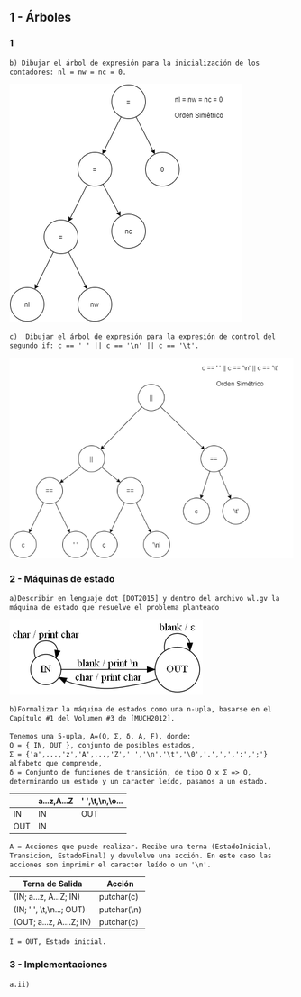 ## 1 - Árboles

### 1

    b) Dibujar el árbol de expresión para la inicialización de los contadores: nl = nw = nc = 0.

![Arbol 1b](images/arbol-1b.png)

    c)  Dibujar el árbol de expresión para la expresión de control del segundo if: c == ' ' || c == '\n' || c == '\t'.

![Arbol 1b](images/arbol-1c.png)

### 2 - Máquinas de estado

    a)Describir en lenguaje dot [DOT2015] y dentro del archivo wl.gv la
    máquina de estado que resuelve el problema planteado
![Grafo](images/graph1.png)

    b)Formalizar la máquina de estados como una n-upla, basarse en el Capítulo #1 del Volumen #3 de [MUCH2012].

    Tenemos una 5-upla, A=(Q, Σ, δ, A, F), donde:
    Q = { IN, OUT }, conjunto de posibles estados,
    Σ = {'a',...,'z','A',...,'Z',' ','\n','\t','\0','.',',',':',';'} alfabeto que comprende,
    δ = Conjunto de funciones de transición, de tipo Q x Σ => Q, determinando un estado y un caracter leído, pasamos a un estado.

|     | a...z,A...Z | ' ',\t,\n,\o... |
| --- | ----------- | --------------- |
| IN  | IN          | OUT             |
| OUT | IN          |                 |

    A = Acciones que puede realizar. Recibe una terna (EstadoInicial, Transicion, EstadoFinal) y devulelve una acción. En este caso las acciones son imprimir el caracter leído o un '\n'.

| Terna de Salida          | Acción      |
| ------------------------ | ----------- |
| (IN; a...z, A...Z; IN)   | putchar(c)  |
| (IN; ' ', \t,\n...; OUT) | putchar(\n) |
| (OUT; a...z, A....Z; IN) | putchar(c)  |

    I = OUT, Estado inicial.


### 3 - Implementaciones

    a.ii)